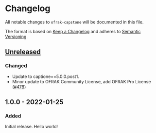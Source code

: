 # Changelog
All notable changes to `ofrak-capstone` will be documented in this file.

The format is based on [Keep a Changelog](https://keepachangelog.com/en/1.0.0/) and adheres to [Semantic Versioning](https://semver.org/spec/v2.0.0.html).

## [Unreleased](https://github.com/redballoonsecurity/ofrak/tree/master)

### Changed
- Update to captione==5.0.0.post1.
- Minor update to OFRAK Community License, add OFRAK Pro License ([#478](https://github.com/redballoonsecurity/ofrak/pull/478))

## 1.0.0 - 2022-01-25
### Added
Initial release. Hello world!
